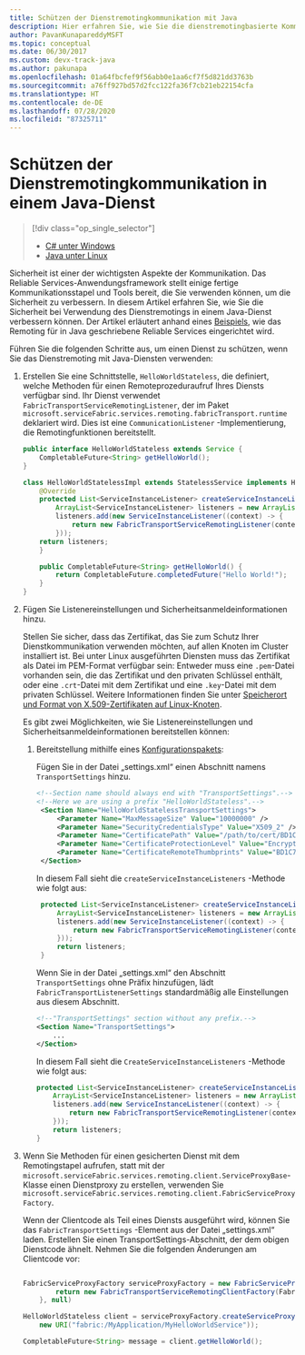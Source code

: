 ```yaml
---
title: Schützen der Dienstremotingkommunikation mit Java
description: Hier erfahren Sie, wie Sie die dienstremotingbasierte Kommunikation für Reliable Services in Java schützen, die in einem Azure Service Fabric-Cluster ausgeführt werden.
author: PavanKunapareddyMSFT
ms.topic: conceptual
ms.date: 06/30/2017
ms.custom: devx-track-java
ms.author: pakunapa
ms.openlocfilehash: 01a64fbcfef9f56abb0e1aa6cf7f5d821dd3763b
ms.sourcegitcommit: a76ff927bd57d2fcc122fa36f7cb21eb22154cfa
ms.translationtype: HT
ms.contentlocale: de-DE
ms.lasthandoff: 07/28/2020
ms.locfileid: "87325711"
---
```

# <a name="secure-service-remoting-communications-in-a-java-service"></a>Schützen der Dienstremotingkommunikation in einem Java-Dienst
> [!div class="op_single_selector"]
> * [C# unter Windows](service-fabric-reliable-services-secure-communication.md)
> * [Java unter Linux](service-fabric-reliable-services-secure-communication-java.md)
>
>

Sicherheit ist einer der wichtigsten Aspekte der Kommunikation. Das Reliable Services-Anwendungsframework stellt einige fertige Kommunikationsstapel und Tools bereit, die Sie verwenden können, um die Sicherheit zu verbessern. In diesem Artikel erfahren Sie, wie Sie die Sicherheit bei Verwendung des Dienstremotings in einem Java-Dienst verbessern können. Der Artikel erläutert anhand eines [Beispiels](service-fabric-reliable-services-communication-remoting-java.md), wie das Remoting für in Java geschriebene Reliable Services eingerichtet wird. 

Führen Sie die folgenden Schritte aus, um einen Dienst zu schützen, wenn Sie das Dienstremoting mit Java-Diensten verwenden:

1. Erstellen Sie eine Schnittstelle, `HelloWorldStateless`, die definiert, welche Methoden für einen Remoteprozeduraufruf Ihres Diensts verfügbar sind. Ihr Dienst verwendet `FabricTransportServiceRemotingListener`, der im Paket `microsoft.serviceFabric.services.remoting.fabricTransport.runtime` deklariert wird. Dies ist eine `CommunicationListener` -Implementierung, die Remotingfunktionen bereitstellt.

    ```java
    public interface HelloWorldStateless extends Service {
        CompletableFuture<String> getHelloWorld();
    }

    class HelloWorldStatelessImpl extends StatelessService implements HelloWorldStateless {
        @Override
        protected List<ServiceInstanceListener> createServiceInstanceListeners() {
            ArrayList<ServiceInstanceListener> listeners = new ArrayList<>();
            listeners.add(new ServiceInstanceListener((context) -> {
                return new FabricTransportServiceRemotingListener(context,this);
            }));
        return listeners;
        }

        public CompletableFuture<String> getHelloWorld() {
            return CompletableFuture.completedFuture("Hello World!");
        }
    }
    ```
2. Fügen Sie Listenereinstellungen und Sicherheitsanmeldeinformationen hinzu.

    Stellen Sie sicher, dass das Zertifikat, das Sie zum Schutz Ihrer Dienstkommunikation verwenden möchten, auf allen Knoten im Cluster installiert ist. Bei unter Linux ausgeführten Diensten muss das Zertifikat als Datei im PEM-Format verfügbar sein: Entweder muss eine `.pem`-Datei vorhanden sein, die das Zertifikat und den privaten Schlüssel enthält, oder eine `.crt`-Datei mit dem Zertifikat und eine `.key`-Datei mit dem privaten Schlüssel. Weitere Informationen finden Sie unter [Speicherort und Format von X.509-Zertifikaten auf Linux-Knoten](./service-fabric-configure-certificates-linux.md#location-and-format-of-x509-certificates-on-linux-nodes).
    
    Es gibt zwei Möglichkeiten, wie Sie Listenereinstellungen und Sicherheitsanmeldeinformationen bereitstellen können:

   1. Bereitstellung mithilfe eines [Konfigurationspakets](service-fabric-application-and-service-manifests.md):

       Fügen Sie in der Datei „settings.xml“ einen Abschnitt namens `TransportSettings` hinzu.

       ```xml
       <!--Section name should always end with "TransportSettings".-->
       <!--Here we are using a prefix "HelloWorldStateless".-->
        <Section Name="HelloWorldStatelessTransportSettings">
            <Parameter Name="MaxMessageSize" Value="10000000" />
            <Parameter Name="SecurityCredentialsType" Value="X509_2" />
            <Parameter Name="CertificatePath" Value="/path/to/cert/BD1C71E248B8C6834C151174DECDBDC02DE1D954.crt" />
            <Parameter Name="CertificateProtectionLevel" Value="EncryptandSign" />
            <Parameter Name="CertificateRemoteThumbprints" Value="BD1C71E248B8C6834C151174DECDBDC02DE1D954" />
        </Section>

       ```

       In diesem Fall sieht die `createServiceInstanceListeners` -Methode wie folgt aus:

       ```java
        protected List<ServiceInstanceListener> createServiceInstanceListeners() {
            ArrayList<ServiceInstanceListener> listeners = new ArrayList<>();
            listeners.add(new ServiceInstanceListener((context) -> {
                return new FabricTransportServiceRemotingListener(context,this, FabricTransportRemotingListenerSettings.loadFrom(HelloWorldStatelessTransportSettings));
            }));
            return listeners;
        }
       ```

        Wenn Sie in der Datei „settings.xml“ den Abschnitt `TransportSettings` ohne Präfix hinzufügen, lädt `FabricTransportListenerSettings` standardmäßig alle Einstellungen aus diesem Abschnitt.

        ```xml
        <!--"TransportSettings" section without any prefix.-->
        <Section Name="TransportSettings">
            ...
        </Section>
        ```
        In diesem Fall sieht die `CreateServiceInstanceListeners` -Methode wie folgt aus:

        ```java
        protected List<ServiceInstanceListener> createServiceInstanceListeners() {
            ArrayList<ServiceInstanceListener> listeners = new ArrayList<>();
            listeners.add(new ServiceInstanceListener((context) -> {
                return new FabricTransportServiceRemotingListener(context,this);
            }));
            return listeners;
        }
       ```
3. Wenn Sie Methoden für einen gesicherten Dienst mit dem Remotingstapel aufrufen, statt mit der `microsoft.serviceFabric.services.remoting.client.ServiceProxyBase`-Klasse einen Dienstproxy zu erstellen, verwenden Sie `microsoft.serviceFabric.services.remoting.client.FabricServiceProxyFactory`.

    Wenn der Clientcode als Teil eines Diensts ausgeführt wird, können Sie das `FabricTransportSettings` -Element aus der Datei „settings.xml“ laden. Erstellen Sie einen TransportSettings-Abschnitt, der dem obigen Dienstcode ähnelt. Nehmen Sie die folgenden Änderungen am Clientcode vor:

    ```java

    FabricServiceProxyFactory serviceProxyFactory = new FabricServiceProxyFactory(c -> {
            return new FabricTransportServiceRemotingClientFactory(FabricTransportRemotingSettings.loadFrom("TransportPrefixTransportSettings"), null, null, null, null);
        }, null)

    HelloWorldStateless client = serviceProxyFactory.createServiceProxy(HelloWorldStateless.class,
        new URI("fabric:/MyApplication/MyHelloWorldService"));

    CompletableFuture<String> message = client.getHelloWorld();

    ```
